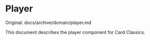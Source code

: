 # Player

Original: docs/archive/domain/player.md

This document describes the player component for Card Classics.
